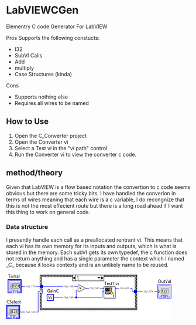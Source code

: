 # LabVIEWCGen
Elementry C code Generator For LabVIEW

Pros
 Supports the following constucts:
 * I32
 * SubVI Calls
 * Add
 * multiply
 * Case Structures (kinda)
 
Cons
  * Supports nothing else
  * Requires all wires to be named

## How to Use

  1. Open the C_Converter project
  2. Open the Converter vi
  3. Select a Test vi in the "vi path" control
  4. Run the Converter vi to view the converter c code.
  
## method/theory

Given that LabVIEW is a flow based notation the convertion to c code seems obvious but there are some tricky bits. I have handled the converion in terms of wires meaning that each wire is a c variable, I do recongnize that this is not the most effecient route but there is a long road ahead if I want this thing to work on general code.

### Data structure

I presently handle each call as a preallocated rentrant vi. This means that each vi has its own memory for its inputs and outputs, which is what is stored in the memory. Each subVI gets its own typedef, the c function does not return anything and has a single parameter the context which i named \_C\_ because it looks contexty and is an unlikely name to be reused.

![Alt text](./Doc/test5d.png?raw=true "Test5.vi")
